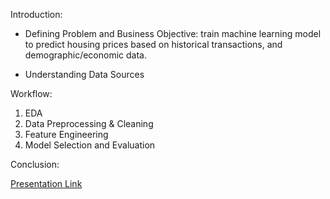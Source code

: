 
Introduction:
- Defining Problem and Business Objective: train machine learning model to predict housing prices based on historical transactions, and demographic/economic data. 

- Understanding Data Sources 

Workflow:
1. EDA 
2. Data Preprocessing & Cleaning
3. Feature Engineering 
4. Model Selection and Evaluation

Conclusion:

[Presentation Link](https://docs.google.com/presentation/d/e/2PACX-1vTwgx46PhYLmv9CE4WLe6vR455BjeoW19-jO4MOVxYVuZaOJlLhFfgMfChJHitvr4oYjGdSrWOjLH44/pub?start=false&loop=false&delayms=3000&slide=id.g104edfb523a_0_270)
